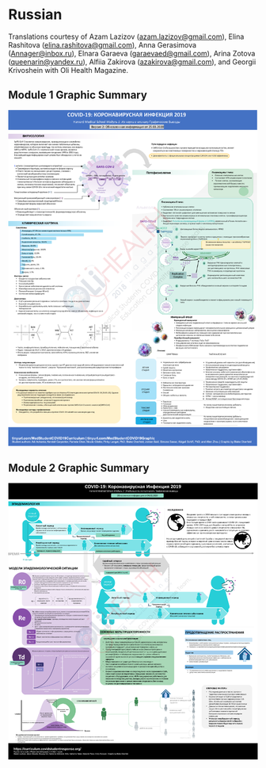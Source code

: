 # Russian

Translations courtesy of Azam Lazizov \(azam.lazizov@gmail.com\), Elina Rashitova \(elina.rashitova@gmail.com\), Anna Gerasimova \(Annager@inbox.ru\), Elnara Garaeva \(garaevaed@gmail.com\), Arina Zotova \(queenarin@yandex.ru\), Alfiia Zakirova \(azakirova@gmail.com\), and Georgii Krivoshein with Oli Health Magazine. 

## Module 1 Graphic Summary

![](../../.gitbook/assets/module-1-obn.png)

## Module 2 Graphic Summary

![](../../.gitbook/assets/module-2-rus-team.png)

